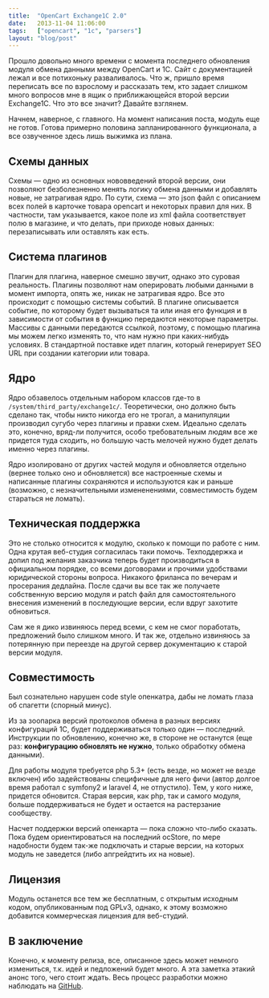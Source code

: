 ```yaml
---
title:  "OpenCart Exchange1C 2.0"
date:   2013-11-04 11:06:00
tags:   ["opencart", "1c", "parsers"]
layout: "blog/post"
---
```


Прошло довольно много времени с момента последнего обновления модуля обмена данными между OpenCart и 1С. Сайт с документацией лежал и все потихоньку разваливалось. Что ж, пришло время переписать все по взрослому и рассказать тем, кто задает слишком много вопросов мне в ящик о приближающейся второй версии Exchange1C. Что это все значит? Давайте взглянем.

<!-- cut -->

Начнем, наверное, с главного. На момент написания поста, модуль еще не готов. Готова примерно половина запланированного функционала, а все озвученное здесь лишь выжимка из плана.

## Схемы данных

Схемы — одно из основных нововведений второй версии, они позволяют безболезненно менять логику обмена данными и добавлять новые, не затрагивая ядро. По сути, схема — это json файл с описанием всех полей в карточке товара opencart и некоторых правил для них. В частности, там указывается, какое поле из xml файла соответствует полю в магазине, и что делать, при приходе новых данных: перезаписывать или оставлять как есть.

## Система плагинов

Плагин для плагина, наверное смешно звучит, однако это суровая реальность. Плагины позволяют нам оперировать любыми данными в момент импорта, опять же, никак не затрагивая ядро. Все это происходит с помощью системы событий. В плагине описывается событие, по которому будет вызываться та или иная его функция и в зависимости от события в функцию передаются некоторые параметры. Массивы с данными передаются ссылкой, поэтому, с помощью плагина мы можем легко изменять то, что нам нужно при каких-нибудь условиях. В стандартной поставке идет плагин, который генерирует SEO URL при создании категории или товара.

## Ядро

Ядро обзавелось отдельным набором классов где-то в `/system/third_party/exchange1c/`. Теоретически, оно должно быть сделано так, чтобы никто никогда его не трогал, а манипуляции производил сугубо через плагины и правки схем. Идеально сделать это, конечно, вряд-ли получится, особо требовательным людям все же придется туда сходить, но большую часть мелочей нужно будет делать именно через плагины.

Ядро изолировано от других частей модуля и обновляется отдельно (вернее только оно и обновляется) все настроенные схемы и написанные плагины сохраняются и используются как и раньше (возможно, с незначительными измененениями, совместимость будем стараться не ломать).

## Техническая поддержка

Это не столько относится к модулю, сколько к помощи по работе с ним. Одна крутая веб-студия согласилась таки помочь. Техподдержка и допил под желания заказчика теперь будет производиться в официальном порядке, со всеми договорами и прочими удобствами юридической стороны вопроса. Никакого фриланса по вечерам и просерания дедлайна. После сдачи вы все так же получаете собственную версию модуля и patch файл для самостоятельного внесения изменений в последующие версии, если вдруг захотите обновиться.

Сам же я дико извиняюсь перед всеми, с кем не смог поработать, предложений было слишком много. И так же, отдельно извиняюсь за потерянную при переезде на другой сервер документацию к старой версии модуля.

## Совместимость

Был сознательно нарушен code style опенкатра, дабы не ломать глаза об спагетти (спорный минус).

Из за зоопарка версий протоколов обмена в разных версиях конфигураций 1С, будет поддерживаться только один — последний. Инструкции по обновлению, конечно же, в стороне не останутся (еще раз: **конфигурацию обновлять не нужно**, только обработку обмена данными).

Для работы модуля требуется php 5.3+ (есть везде, но может не везде включен) ибо задействованы специфичные для него фичи (автор долгое время работал с symfony2 и laravel 4, не отпустило). Тем, у кого ниже, придется обновится. Старая версия, как php, так и самого модуля, больше поддерживаться не будет и остается на растерзание сообществу.

Насчет поддержки версий опенкарта — пока сложно что-либо сказать. Пока будем ориентироваться на последний ocStore, по мере надобности будем так-же подключать и старые версии, на которых модуль не заведется (либо апгрейдтить их на новые).

## Лицензия

Модуль останется все тем же бесплатным, с открытым исходным кодом, опубликованным под GPLv3, однако, к этому возможно добавится коммерческая лицензия для веб-студий.

## В заключение

Конечно, к моменту релиза, все, описанное здесь может немного измениться, т.к. идей и педложений будет много. А эта заметка этакий анонс того, чего стоит ждать. Весь процесс разработки можно наблюдать на [GitHub](https://github.com/zenwalker/opencart-exchange1c/tree/2.0-dev).
